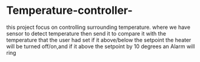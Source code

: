 # Temperature-controller-
this project focus on controlling surrounding temperature. where we have sensor to detect temperature then send it to compare it with the temperature that the user had set if it above/below the setpoint the heater will be turned off/on,and if it above the setpoint by 10 degrees an Alarm will ring

